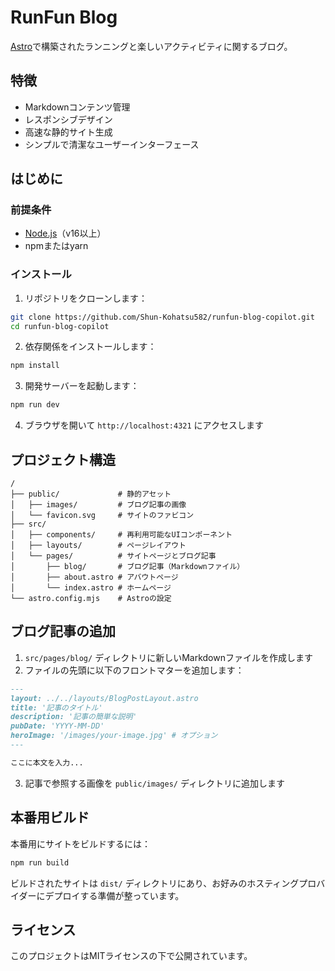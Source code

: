 # RunFun Blog

[Astro](https://astro.build)で構築されたランニングと楽しいアクティビティに関するブログ。

## 特徴

- Markdownコンテンツ管理
- レスポンシブデザイン
- 高速な静的サイト生成
- シンプルで清潔なユーザーインターフェース

## はじめに

### 前提条件

- [Node.js](https://nodejs.org/)（v16以上）
- npmまたはyarn

### インストール

1. リポジトリをクローンします：
```bash
git clone https://github.com/Shun-Kohatsu582/runfun-blog-copilot.git
cd runfun-blog-copilot
```

2. 依存関係をインストールします：
```bash
npm install
```

3. 開発サーバーを起動します：
```bash
npm run dev
```

4. ブラウザを開いて `http://localhost:4321` にアクセスします

## プロジェクト構造

```
/
├── public/             # 静的アセット
│   ├── images/         # ブログ記事の画像
│   └── favicon.svg     # サイトのファビコン
├── src/
│   ├── components/     # 再利用可能なUIコンポーネント
│   ├── layouts/        # ページレイアウト
│   └── pages/          # サイトページとブログ記事
│       ├── blog/       # ブログ記事（Markdownファイル）
│       ├── about.astro # アバウトページ
│       └── index.astro # ホームページ
└── astro.config.mjs    # Astroの設定
```

## ブログ記事の追加

1. `src/pages/blog/` ディレクトリに新しいMarkdownファイルを作成します
2. ファイルの先頭に以下のフロントマターを追加します：

```md
---
layout: ../../layouts/BlogPostLayout.astro
title: '記事のタイトル'
description: '記事の簡単な説明'
pubDate: 'YYYY-MM-DD'
heroImage: '/images/your-image.jpg' # オプション
---

ここに本文を入力...
```

3. 記事で参照する画像を `public/images/` ディレクトリに追加します

## 本番用ビルド

本番用にサイトをビルドするには：

```bash
npm run build
```

ビルドされたサイトは `dist/` ディレクトリにあり、お好みのホスティングプロバイダーにデプロイする準備が整っています。

## ライセンス

このプロジェクトはMITライセンスの下で公開されています。
